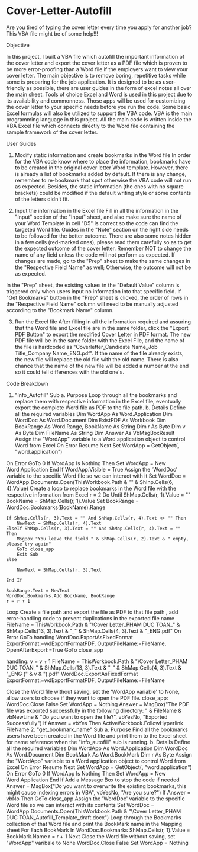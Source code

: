 # Cover-Letter-Autofill
Are you tired of typing the cover letter every time you apply for another job? This VBA file might be of some help!!!

Objective

In this project, I built a VBA file which autofill the important information of the cover letter and export the cover letter as a PDF file which is proven to be more error-proofing than a Word file if the employers want to view your cover letter.
The main objective is to remove boring, repetitive tasks while some is preparing for the job application. It is designed to be as user-friendly as possible, there are user guides in the form of excel notes all over the main sheet.
Tools of choice
Excel and Word is used in this project due to its availability and commonness. Those apps will be used for customizing the cover letter to your specific needs before you run the code. Some basic Excel formulas will also be utilized to support the VBA code.
VBA is the main programming language in this project. All the main code is written inside the VBA Excel file which connects directly to the Word file containing the sample framework of the cover letter.

User Guides
1. Modify static information and create bookmarks in the Word file 
In order for the VBA code know where to place the information,  bookmarks have to be created in the original cover letter Word template. However, there is already a list of bookmarks added by default. If there is any change, remember to re-bookmark that spot otherwise the VBA code will not run as expected. Besides, the static information (the ones with no square brackets) could be modified if the default writing style or some contents of the letters didn't fit.

2.  Input the information in the Excel file
Fill in all the information in the "Input" section of the "Input" sheet, and also make sure the name of your Word Template in cell "D5" is correct so the code can find the targeted Word file.
Guides in the "Note" section on the right side needs to be followed for the better outcome. There are also some notes hidden in a few cells (red-marked ones), please read them carefully so as to get the expected outcome of the cover letter.
Remember NOT to change the name of any field unless the code will not perform as expected. If changes are made, go to the "Prep" sheet to make the same changes in the "Respective Field Name" as well; Otherwise, the outcome will not be as expected.

In the "Prep" sheet, the existing values in the "Default Value" column is triggered only when users input no information into that specific field.
If "Get Bookmarks" button in the "Prep" sheet is clicked, the order of rows in the "Respective Field Name" column will need to be manually adjusted according to the "Bookmark Name" column.


3. Run the Excel file
After filling in all the information required and assuring that the Word file and Excel file are in the same folder, click the "Export PDF Button" to export the modified Cover Letter in PDF format. 
The new PDF file will be in the same folder with the Excel File, and the name of the file is hardcoded as "Coverletter_Candidate Name_Job Title_Company Name_ENG.pdf".
If the name of the file already exists,  the new file will replace the old file with the old name. There is also chance that the name of the new file will be added a number at the end so it could tell differences with the old one's.

Code Breakdown 
1. "Info_Autofill" Sub
a. Purpose
Loop through all the bookmarks and replace them with respective information in the Excel file, eventually export the complete Word file as PDF to the file path.
b. Details
Define all the required variables
Dim WordApp As Word.Application
Dim WordDoc As Word.Document
Dim ExistPDF As Workbook
Dim BookRange As Word.Range, BookName As String
Dim r As Byte
Dim v As Byte
Dim FileName As String
Dim Answer As VbMsgBoxResult
Assign the "WordApp" variable to a Word application object to control Word from Excel
On Error Resume Next
Set WordApp = GetObject(, "word.application")

On Error GoTo 0
If WordApp Is Nothing Then
    Set WordApp = New Word.Application
End If
WordApp.Visible = True
Assign the 'WordDoc' variable to the specific Word file so we can interact with it
Set WordDoc = WordApp.Documents.Open(ThisWorkbook.Path & "\" & ShInp.Cells(6, 4).Value)
Create a loop to replace bookmarks in the Word file with the respective information from Excel
r = 2
Do Until ShMap.Cells(r, 1).Value = ""
    BookName = ShMap.Cells(r, 1).Value
    Set BookRange = WordDoc.Bookmarks(BookName).Range
  
    If ShMap.Cells(r, 3).Text = "" And ShMap.Cells(r, 4).Text <> "" Then
        NewText = ShMap.Cells(r, 4).Text
    ElseIf ShMap.Cells(r, 3).Text = "" And ShMap.Cells(r, 4).Text = "" Then
        MsgBox "You leave the field " & ShMap.Cells(r, 2).Text & " empty, please try again"
        GoTo close_app
        Exit Sub
    Else
        
        NewText = ShMap.Cells(r, 3).Text
        
    End If
    
    BookRange.Text = NewText
    WordDoc.Bookmarks.Add BookName, BookRange
    r = r + 1
Loop
Create a file path and export the file as PDF to that file path , add error-handling code to prevent duplications in the exported file name
FileName = ThisWorkbook.Path & "\Cover Letter_PHAM DUC TOAN_" & ShMap.Cells(13, 3).Text & "_" & ShMap.Cells(4, 3).Text & "_ENG.pdf"
On Error GoTo handling
WordDoc.ExportAsFixedFormat ExportFormat:=wdExportFormatPDF, OutputFileName:=FileName, OpenAfterExport:=True
GoTo close_app


handling:
v = v + 1
FileName = ThisWorkbook.Path & "\Cover Letter_PHAM DUC TOAN_" & ShMap.Cells(13, 3).Text & "_" & ShMap.Cells(4, 3).Text & "_ENG (" & v & ").pdf"
WordDoc.ExportAsFixedFormat ExportFormat:=wdExportFormatPDF, OutputFileName:=FileName


Close the Word file without saving, set the 'WordApp variable' to None, allow users to choose if they want to open the PDF file.
close_app:
WordDoc.Close False
Set WordApp = Nothing
Answer = MsgBox("The PDF file was exported successfully in the following directory: " & FileName & vbNewLine & "Do you want to open the file?", vbYesNo, "Exported Successfully")
If Answer = vbYes Then ActiveWorkbook.FollowHyperlink FileName
2. "get_bookmark_name" Sub
a. Purpose
Find all the bookmarks users have been created in the Word file and print them to the Excel sheet for name reference when the "info_autofill" sub is running.
b. Details
Define all the required variables
Dim WordApp As Word.Application
Dim WordDoc As Word.Document
Dim BookMark As Word.BookMark
Dim r As Byte
Assign the "WordApp" variable to a Word application object to control Word from Excel
On Error Resume Next
Set WordApp = GetObject(, "word.application")
On Error GoTo 0
If WordApp Is Nothing Then
    Set WordApp = New Word.Application
End If
Add a Message Box to stop the code if needed
Answer = MsgBox("Do you want to overwrite the existing bookmarks, this might cause indexing errors in VBA", vbYesNo, "Are you sure?")
If Answer = vbNo Then GoTo close_app
Assign the 'WordDoc' variable to the specific Word file so we can interact with its contents
Set WordDoc = WordApp.Documents.Open(ThisWorkbook.Path & "\Cover Letter_PHAM DUC TOAN_Autofill_Template_draft.docx")
Loop through the Bookmarks collection of that Word file and print the BookMark name in the Mapping sheet
For Each BookMark In WordDoc.Bookmarks
    ShMap.Cells(r, 1).Value = BookMark.Name
    r = r + 1
Next
Close the Word file without saving, set "WordApp" varibale to None
WordDoc.Close False
Set WordApp = Nothing

